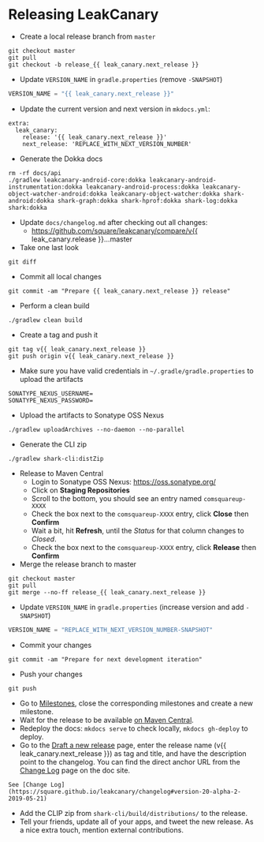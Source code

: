 # Releasing LeakCanary

* Create a local release branch from `master`
```
git checkout master
git pull
git checkout -b release_{{ leak_canary.next_release }}
```

* Update `VERSION_NAME` in `gradle.properties` (remove `-SNAPSHOT`)
```gradle
VERSION_NAME = "{{ leak_canary.next_release }}"
```

* Update the current version and next version in `mkdocs.yml`:
```
extra:
  leak_canary:
    release: '{{ leak_canary.next_release }}'
    next_release: 'REPLACE_WITH_NEXT_VERSION_NUMBER'
```

* Generate the Dokka docs
```
rm -rf docs/api
./gradlew leakcanary-android-core:dokka leakcanary-android-instrumentation:dokka leakcanary-android-process:dokka leakcanary-object-watcher-android:dokka leakcanary-object-watcher:dokka shark-android:dokka shark-graph:dokka shark-hprof:dokka shark-log:dokka shark:dokka
```

* Update `docs/changelog.md` after checking out all changes:
    * https://github.com/square/leakcanary/compare/v{{ leak_canary.release }}...master
* Take one last look
```
git diff
```

* Commit all local changes
```
git commit -am "Prepare {{ leak_canary.next_release }} release"
```

* Perform a clean build
```
./gradlew clean build
```

* Create a tag and push it
```
git tag v{{ leak_canary.next_release }}
git push origin v{{ leak_canary.next_release }}
```

* Make sure you have valid credentials in `~/.gradle/gradle.properties` to upload the artifacts
```
SONATYPE_NEXUS_USERNAME=
SONATYPE_NEXUS_PASSWORD=
```

* Upload the artifacts to Sonatype OSS Nexus
```
./gradlew uploadArchives --no-daemon --no-parallel
```

* Generate the CLI zip
```
./gradlew shark-cli:distZip
```

* Release to Maven Central
    * Login to Sonatype OSS Nexus: https://oss.sonatype.org/
    * Click on **Staging Repositories**
    * Scroll to the bottom, you should see an entry named `comsquareup-XXXX`
    * Check the box next to the `comsquareup-XXXX` entry, click **Close** then **Confirm**
    * Wait a bit, hit **Refresh**, until the *Status* for that column changes to *Closed*.
    * Check the box next to the `comsquareup-XXXX` entry, click **Release** then **Confirm**
* Merge the release branch to master
```
git checkout master
git pull
git merge --no-ff release_{{ leak_canary.next_release }}
```
* Update `VERSION_NAME` in `gradle.properties` (increase version and add `-SNAPSHOT`)
```gradle
VERSION_NAME = "REPLACE_WITH_NEXT_VERSION_NUMBER-SNAPSHOT"
```

* Commit your changes
```
git commit -am "Prepare for next development iteration"
```

* Push your changes
```
git push
```

* Go to [Milestones](https://github.com/square/leakcanary/milestones), close the corresponding milestones and create a new milestone.
* Wait for the release to be available [on Maven Central](https://repo1.maven.org/maven2/com/squareup/leakcanary/leakcanary-android/).
* Redeploy the docs: `mkdocs serve` to check locally, `mkdocs gh-deploy` to deploy.
* Go to the [Draft a new release](https://github.com/square/leakcanary/releases/new) page, enter the release name (v{{ leak_canary.next_release }}) as tag and title, and have the description point to the changelog. You can find the direct anchor URL from the [Change Log](https://square.github.io/leakcanary/changelog) page on the doc site.
```
See [Change Log](https://square.github.io/leakcanary/changelog#version-20-alpha-2-2019-05-21)
```
* Add the CLIP zip from `shark-cli/build/distributions/` to the release.
* Tell your friends, update all of your apps, and tweet the new release. As a nice extra touch, mention external contributions.